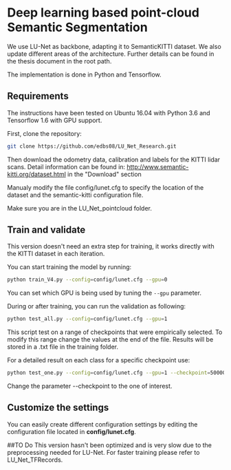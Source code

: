 # Deep learning based point-cloud Semantic Segmentation 

We use LU-Net as backbone, adapting it to SemanticKITTI dataset. We also update different areas of the architecture. 
Further details can be found in the thesis document in the root path. 

The implementation is done in Python and Tensorflow.

## Requirements
The instructions have been tested on Ubuntu 16.04 with Python 3.6 and Tensorflow 1.6 with GPU support.

First, clone the repository:
```bash
git clone https://github.com/edbs08/LU_Net_Research.git
```

Then download the odometry data, calibration and labels for the KITTI lidar scans. Detail information can be found in:
http://www.semantic-kitti.org/dataset.html in the "Download" section

Manualy modify the file config/lunet.cfg to specify the location of the dataset and the semantic-kitti configuration file.

Make sure you are in the LU_Net_pointcloud folder.
## Train and validate
This version doesn't need an extra step for training, it works directly with the KITTI dataset in each iteration. 

You can start training the model by running:
```bash
python train_V4.py --config=config/lunet.cfg --gpu=0
```
You can set which GPU is being used by tuning the `--gpu` parameter.

During or after training, you can run the validation as following:
```bash
python test_all.py --config=config/lunet.cfg --gpu=1
```
This script test on a range of checkpoints that were empirically selected. To modify this range change the values at the end of the file.
Results will be stored in a .txt file in the training folder. 

For a detailed result on each class for a specific checkpoint use:
```bash
python test_one.py --config=config/lunet.cfg --gpu=1 --checkpoint=500000
```
Change the parameter --checkpoint to the one of interest. 

## Customize the settings
You can easily create different configuration settings by editing the configuration file located in **config/lunet.cfg**.

##TO Do
This version hasn't been optimized and is very slow due to the preprocessing needed for LU-Net. For faster training please refer to LU_Net_TFRecords.